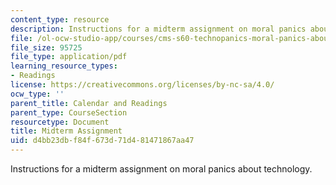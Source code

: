 ```yaml
---
content_type: resource
description: Instructions for a midterm assignment on moral panics about technology.
file: /ol-ocw-studio-app/courses/cms-s60-technopanics-moral-panics-about-technology-spring-2013/d4bb23dbf84f673d71d481471867aa47_MITCMS_S60S13_Midterm.pdf
file_size: 95725
file_type: application/pdf
learning_resource_types:
- Readings
license: https://creativecommons.org/licenses/by-nc-sa/4.0/
ocw_type: ''
parent_title: Calendar and Readings
parent_type: CourseSection
resourcetype: Document
title: Midterm Assignment
uid: d4bb23db-f84f-673d-71d4-81471867aa47
---
```

Instructions for a midterm assignment on moral panics about technology.